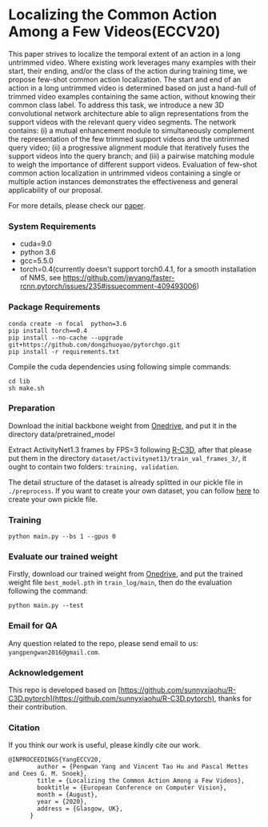 # Localizing the Common Action Among a Few Videos(ECCV20)

This paper strives to localize the temporal extent of an action in a long untrimmed video. Where existing work leverages many examples with their start, their ending, and/or the class of the action during training time, we propose few-shot common action localization. The start and end of an action in a long untrimmed video is determined based on just a hand-full of trimmed video examples containing the same action, without knowing their common class label. To address this task, we introduce a new 3D convolutional network architecture able to align representations from the support videos with the relevant query video segments. The network contains: (i) a mutual enhancement module to simultaneously complement the representation of the few trimmed support videos and the untrimmed query video; (ii) a progressive alignment module that iteratively fuses the support videos into the query branch; and (iii) a pairwise matching module to weigh the importance of different support videos. Evaluation of few-shot common action localization in untrimmed videos containing a single or multiple action instances demonstrates the effectiveness and general applicability of our proposal.

For more details, please check our [paper](https://arxiv.org/abs/2008.05826).



### System Requirements

   * cuda=9.0
   * python 3.6
   * gcc=5.5.0
   * torch=0.4(currently doesn't support torch0.4.1, for a smooth installation of NMS, see https://github.com/jwyang/faster-rcnn.pytorch/issues/235#issuecomment-409493006)

### Package Requirements

```
conda create -n focal  python=3.6
pip install torch==0.4
pip install --no-cache --upgrade git+https://github.com/dongzhuoyao/pytorchgo.git
pip install -r requirements.txt
```


Compile the cuda dependencies using following simple commands:
```
cd lib
sh make.sh
```


### Preparation

Download the initial backbone weight from [Onedrive](https://1drv.ms/u/s!AjFGSP2CJWCwgXE38zYaQRR3a6L9?e=8FNHFg), and put it in the directory data/pretrained_model



Extract ActivityNet1.3 frames by FPS=3 following [R-C3D](https://github.com/VisionLearningGroup/R-C3D/blob/master/preprocess/activityNet/generate_frames.py), after that please put them in the directory ```dataset/activitynet13/train_val_frames_3/```, it ought to contain two folders: ```training, validation```.


The detail structure of the dataset is already splitted in our pickle file in ```./preprocess```. If you want to create your own dataset, you can follow [here](https://github.com/sunnyxiaohu/R-C3D.pytorch/blob/master/preprocess/activitynet/generate_roidb_training.py#L137) to create your own pickle file.



### Training

```
python main.py --bs 1 --gpus 0
```


### Evaluate our trained weight 

Firstly, download our trained weight from [Onedrive](https://1drv.ms/u/s!ArycXAIEda_Kcexadq6DPu0AF5o?e=fID2NN), and put the trained weight file ```best_model.pth``` in ```train_log/main```, then do the evaluation following the command:

```
python main.py --test
```

### Email for QA

Any question related to the repo, please send email to us: ```yangpengwan2016@gmail.com```.


### Acknowledgement

This repo is developed based on [https://github.com/sunnyxiaohu/R-C3D.pytorch](https://github.com/sunnyxiaohu/R-C3D.pytorch), thanks for their contribution.

### Citation

If you think our work is useful, please kindly cite our work.

```
@INPROCEEDINGS{YangECCV20,
        author = {Pengwan Yang and Vincent Tao Hu and Pascal Mettes and Cees G. M. Snoek},
        title = {Localizing the Common Action Among a Few Videos},
        booktitle = {European Conference on Computer Vision},
        month = {August},
        year = {2020},
        address = {Glasgow, UK},
      }
```




